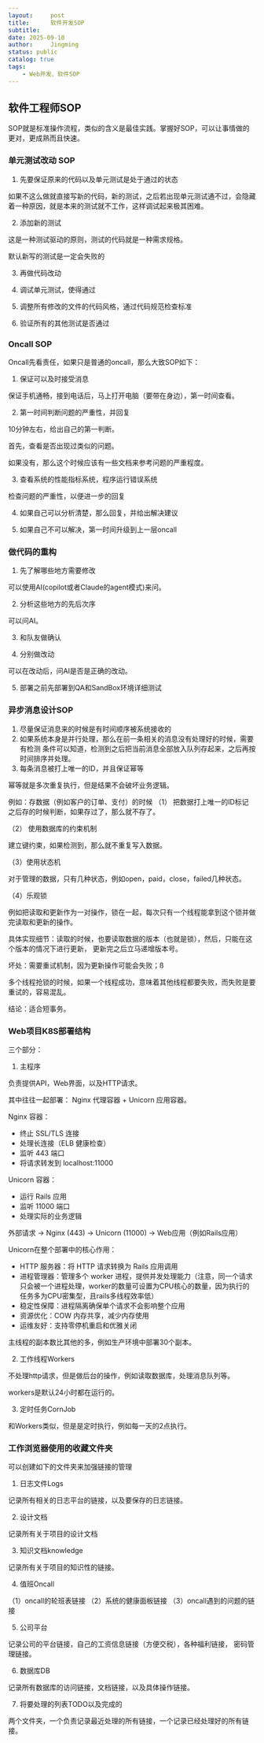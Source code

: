 ```yaml
---
layout:     post
title:      软件开发SOP
subtitle:
date: 2025-09-10
author:     Jingming
status: public
catalog: true
tags:
    - Web开发、软件SOP
---
```


## 软件工程师SOP

SOP就是标准操作流程，类似的含义是最佳实践。掌握好SOP，可以让事情做的更对，更成熟而且快速。

### 单元测试改动 SOP

1. 先要保证原来的代码以及单元测试是处于通过的状态

如果不这么做就直接写新的代码，新的测试，之后若出现单元测试通不过，会隐藏着一种原因，就是本来的测试就不工作，这样调试起来极其困难。

2. 添加新的测试

这是一种测试驱动的原则，测试的代码就是一种需求规格。

默认新写的测试是一定会失败的

3. 再做代码改动

4. 调试单元测试，使得通过

5. 调整所有修改的文件的代码风格，通过代码规范检查标准

6. 验证所有的其他测试是否通过

### Oncall SOP

Oncall先看责任，如果只是普通的oncall，那么大致SOP如下：

1. 保证可以及时接受消息

保证手机通畅，接到电话后，马上打开电脑（要带在身边），第一时间查看。

2. 第一时间判断问题的严重性，并回复

10分钟左右，给出自己的第一判断。

首先，查看是否出现过类似的问题。

如果没有，那么这个时候应该有一些文档来参考问题的严重程度。

3. 查看系统的性能指标系统，程序运行错误系统

检查问题的严重性，以便进一步的回复

4. 如果自己可以分析清楚，那么回复，并给出解决建议

5. 如果自己不可以解决，第一时间升级到上一层oncall

### 做代码的重构

1. 先了解哪些地方需要修改

可以使用AI(copilot或者Claude的agent模式)来问。

2. 分析这些地方的先后次序

可以问AI。

3. 和队友做确认

4. 分别做改动

可以在改动后，问AI是否是正确的改动。

5. 部署之前先部署到QA和SandBox环境详细测试

### 异步消息设计SOP

1. 尽量保证消息来的时候是有时间顺序被系统接收的
2. 如果系统本身是并行处理，那么在前一条相关的消息没有处理好的时候，需要有检测
条件可以知道，检测到之后把当前消息全部放入队列存起来，之后再按时间排序并处理。
3. 每条消息被打上唯一的ID，并且保证幂等

幂等就是多次重复执行，但是结果不会破坏业务逻辑。

例如：存数据（例如客户的订单、支付）的时候
（1） 把数据打上唯一的ID标记
之后存的时候判断，如果存过了，那么就不存了。

（2） 使用数据库的约束机制

建立键约束，如果检测到，那么就不重复写入数据。

（3）使用状态机

对于管理的数据，只有几种状态，例如open，paid，close，failed几种状态。

（4）乐观锁

例如把读取和更新作为一对操作，锁在一起，每次只有一个线程能拿到这个锁并做完读取和更新的操作。

具体实现细节：读取的时候，也要读取数据的版本（也就是锁），然后，只能在这个版本的情况下进行更新，
更新完之后立马递增版本号。

坏处：需要重试机制，因为更新操作可能会失败；ß

多个线程抢锁的时候，如果一个线程成功，意味着其他线程都要失败，而失败是要重试的，容易混乱。

结论：适合短事务。

### Web项目K8S部署结构

三个部分：

1. 主程序

负责提供API，Web界面，以及HTTP请求。

其中往往一起部署： Nginx 代理容器 + Unicorn 应用容器。

Nginx 容器：
- 终止 SSL/TLS 连接
- 处理长连接（ELB 健康检查）
- 监听 443 端口
- 将请求转发到 localhost:11000

Unicorn 容器：
- 运行 Rails 应用
- 监听 11000 端口
- 处理实际的业务逻辑

外部请求 → Nginx (443) → Unicorn (11000) → Web应用（例如Rails应用）

Unicorn在整个部署中的核心作用：

- HTTP 服务器：将 HTTP 请求转换为 Rails 应用调用
- 进程管理器：管理多个 worker 进程，提供并发处理能力（注意，同一个请求只会被一个进程处理，worker的数量可设置为CPU核心的数量，因为执行的任务多为CPU密集型，且rails多线程效率低）
- 稳定性保障：进程隔离确保单个请求不会影响整个应用
- 资源优化：COW 内存共享，减少内存使用
- 运维友好：支持零停机重启和优雅关闭

主线程的副本数比其他的多，例如生产环境中部署30个副本。

2. 工作线程Workers

不处理http请求，但是做后台的操作，例如读取数据库，处理消息队列等。

workers是默认24小时都在运行的。

3. 定时任务CornJob

和Workers类似，但是是定时执行，例如每一天的2点执行。


### 工作浏览器使用的收藏文件夹

可以创建如下的文件夹来加强链接的管理

1. 日志文件Logs

记录所有相关的日志平台的链接，以及要保存的日志链接。

2. 设计文档

记录所有关于项目的设计文档

3. 知识文档knowledge

记录所有关于项目的知识性的链接。

4. 值班Oncall

（1）oncall的轮班表链接
（2）系统的健康面板链接
（3）oncall遇到的问题的链接

5. 公司平台

记录公司的平台链接，自己的工资信息链接（方便交税），各种福利链接， 密码管理链接。

6. 数据库DB

记录所有数据库的访问链接，文档链接，以及具体操作链接。

7. 将要处理的列表TODO以及完成的

两个文件夹，一个负责记录最近处理的所有链接，一个记录已经处理好的所有链接。
